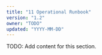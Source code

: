 ```yaml
---
title: "11 Operational Runbook"
version: "1.2"
owner: "TODO"
updated: "YYYY-MM-DD"
---
```


TODO: Add content for this section.
